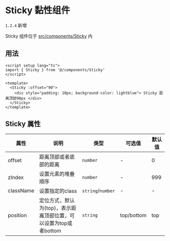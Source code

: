 # Sticky 黏性组件

`1.2.4` 新增

Sticky 组件位于 [src/components/Sticky](https://github.com/syh-micro-build/mb-admin/tree/main/src/components/Search) 内

## 用法

```vue
<script setup lang="ts">
import { Sticky } from '@/components/Sticky'
</script>

<template>
  <Sticky :offset="90">
    <div style="padding: 10px; background-color: lightblue"> Sticky 距离顶部90px </div>
  </Sticky>
</template>

```

## Sticky 属性

| 属性 | 说明 | 类型 | 可选值 | 默认值 |
| ---- | ---- | ---- | ---- | ---- |
| offset | 距离顶部或者底部的距离 | `number` | - | 0 |
| zIndex | 设置元素的堆叠顺序 | `number` | - | 999 |
| className | 设置指定的class | `string`/`number` | - | - |
| position | 定位方式，默认为(top)，表示距离顶部位置，可以设置为top或者bottom | `string` | top/bottom | top |
